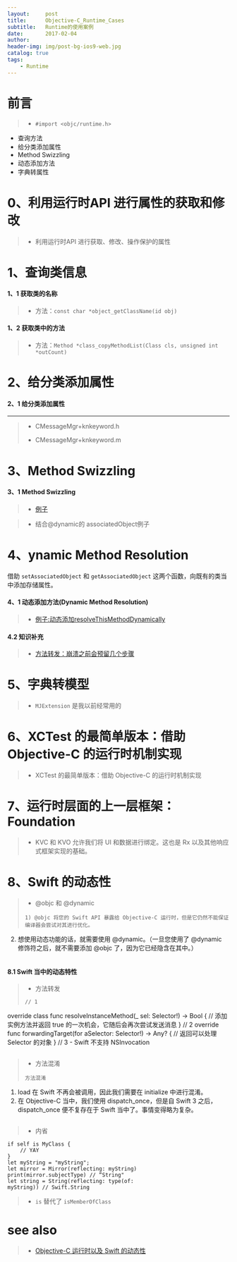 ```yaml
---
layout:     post
title:      Objective-C_Runtime_Cases
subtitle:   Runtime的使用案例
date:       2017-02-04
author:     
header-img: img/post-bg-ios9-web.jpg
catalog: true
tags:
    - Runtime
--- 
```


# 前言

>* `#import <objc/runtime.h>`


- 查询方法
- 给分类添加属性
- Method Swizzling
- 动态添加方法
- 字典转属性


# 0、利用运行时API 进行属性的获取和修改

>* 利用运行时API 进行获取、修改、操作保护的属性
><script src="https://gist.github.com/zhangkn/b040f5b395aa36e244b2aee59afdf7f4.js"></script>



# 1、查询类信息

#### 1、1 获取类的名称

>* 方法：`const char *object_getClassName(id obj)`

#### 1、2 获取类中的方法

>* 方法：`Method *class_copyMethodList(Class cls, unsigned int *outCount) `

# 2、给分类添加属性

####  2、1 给分类添加属性
---


>*  CMessageMgr+knkeyword.h
><script src="https://gist.github.com/zhangkn/4bdb0a2a46d53299b7da9abe2d783161.js"></script>
>
>* CMessageMgr+knkeyword.m
><script src="https://gist.github.com/zhangkn/d6e0758ba1560f71f16e3f25bf4eba7a.js"></script>
>


# 3、Method Swizzling

#### 3、1 Method Swizzling


>* [例子](https://gist.github.com/zhangkn/aa1e1704963fbd4b7e6cd1dcf4ab07e5)
><script src="https://gist.github.com/zhangkn/aa1e1704963fbd4b7e6cd1dcf4ab07e5.js"></script>

>* 结合@dynamic的 associatedObject例子
><script src="https://gist.github.com/zhangkn/6497ec50595c77f3a37f9f074948cc86.js"></script>
>

# 4、ynamic Method Resolution

借助 `setAssociatedObject` 和 `getAssociatedObject` 这两个函数，向既有的类当中添加存储属性。

####  4、1 动态添加方法(Dynamic Method Resolution)


>* [例子:动态添加resolveThisMethodDynamically](https://gist.github.com/zhangkn/9a8464db30e597d9ebb5291070b403f1)
><script src="https://gist.github.com/zhangkn/9a8464db30e597d9ebb5291070b403f1.js"></script>


####  4.2 知识补充

>* [方法转发：崩溃之前会预留几个步骤](https://gist.github.com/zhangkn/473dbdc08c094c21cbe824485362723f)
><script src="https://gist.github.com/zhangkn/473dbdc08c094c21cbe824485362723f.js"></script>
>




# 5、字典转模型


>* `MJExtension` 是我以前经常用的

# 6、XCTest 的最简单版本：借助 Objective-C 的运行时机制实现

>* XCTest 的最简单版本：借助 Objective-C 的运行时机制实现
><script src="https://gist.github.com/zhangkn/ffc9d8d63087c9c1caf65d37fd8c0cf7.js"></script>
>

# 7、运行时层面的上一层框架：Foundation 

>* KVC 和 KVO 允许我们将 UI 和数据进行绑定。这也是 Rx 以及其他响应式框架实现的基础。
><script src="https://gist.github.com/zhangkn/4f3475f0e5af98fa302f6bc6ac84d7e5.js"></script>


# 8、Swift 的动态性

>* @objc 和 @dynamic
>```
>1) @objc 将您的 Swift API 暴露给 Objective-C 运行时，但是它仍然不能保证编译器会尝试对其进行优化。
2) 想使用动态功能的话，就需要使用 @dynamic。（一旦您使用了 @dynamic 修饰符之后，就不需要添加 @objc 了，因为它已经隐含在其中。）
>```


#### 8.1 Swift 当中的动态特性

>* 方法转发
>```
>// 1
override class func resolveInstanceMethod(_ sel: Selector!)
-> Bool {
    // 添加实例方法并返回 true 的一次机会，它随后会再次尝试发送消息
}
// 2
override func forwardingTarget(for aSelector: Selector!) ->
Any? {
    // 返回可以处理 Selector 的对象
}
// 3 - Swift 不支持 NSInvocation
>```


>* 方法混淆
>```
>方法混淆
1) load 在 Swift 不再会被调用，因此我们需要在 initialize 中进行混淆。
2) 在 Objective-C 当中，我们使用 dispatch_once，但是自 Swift 3 之后，dispatch_once 便不复存在于 Swift 当中了。事情变得略为复杂。
>```

>* 内省
```
if self is MyClass {
    // YAY
}
let myString = "myString";
let mirror = Mirror(reflecting: myString)
print(mirror.subjectType) // “String"
let string = String(reflecting: type(of:
myString)) // Swift.String
```


>* `is` 替代了 `isMemberOfClass`
>







# see also

>* [Objective-C 运行时以及 Swift 的动态性](https://segmentfault.com/a/1190000012362645)
>